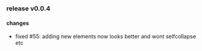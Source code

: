 ### release v0.0.4

#### changes

- fixed #55: adding new elements now looks better and wont selfcollapse etc

